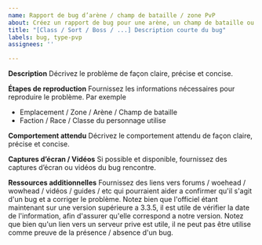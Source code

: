 ```yaml
---
name: Rapport de bug d’arène / champ de bataille / zone PvP
about: Créez un rapport de bug pour une arène, un champ de bataille ou une zone PvP
title: "[Class / Sort / Boss / ...] Description courte du bug"
labels: bug, type-pvp
assignees: ''

---
```


**Description**
Décrivez le problème de façon claire, précise et concise.

**Étapes de reproduction**
Fournissez les informations nécessaires pour reproduire le problème. Par exemple
- Emplacement / Zone / Arène / Champ de bataille
- Faction / Race / Classe du personnage utilise

**Comportement attendu**
Décrivez le comportement attendu de façon claire, précise et concise.

**Captures d’écran / Vidéos**
Si possible et disponible, fournissez des captures d’écran ou vidéos du bug rencontre.

**Ressources additionnelles**
Fournissez des liens vers forums / woehead / wowhead / vidéos / guides / etc qui pourraient aider a confirmer qu'il s'agit d'un bug et a corriger le problème. Notez bien que l'officiel étant maintenant sur une version supérieure a 3.3.5, il est utile de vérifier la date de l'information, afin d'assurer qu'elle correspond a notre version. Notez que bien qu'un lien vers un serveur prive est utile, il ne peut pas être utilise comme preuve de la présence / absence d'un bug.
